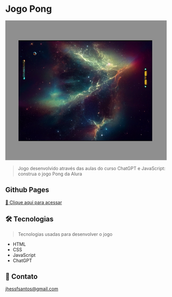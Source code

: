 # Jogo Pong

![preview](/github/preview.png)

> Jogo desenvolvido através das aulas do curso ChatGPT e JavaScript: construa o jogo Pong da Alura

## Github Pages
[🔗 Clique aqui para acessar](https://jhessfrois.github.io/jogo-forca/)

## 🛠 Tecnologias
> Tecnologias usadas para desenvolver o jogo

- HTML
- CSS
- JavaScript
- ChatGPT

## 🖤 Contato

jhessfsantos@gmail.com